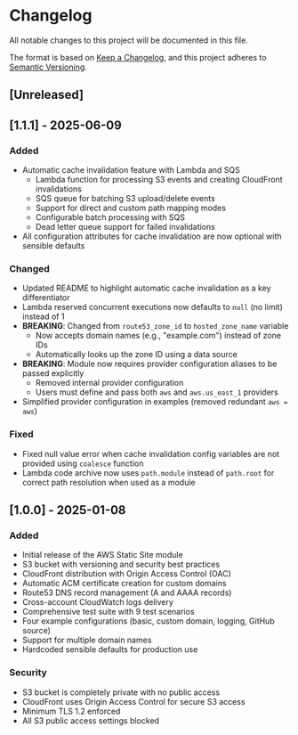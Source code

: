 # Changelog

All notable changes to this project will be documented in this file.

The format is based on [Keep a Changelog](https://keepachangelog.com/en/1.0.0/),
and this project adheres to [Semantic Versioning](https://semver.org/spec/v2.0.0.html).

## [Unreleased]

## [1.1.1] - 2025-06-09

### Added

- Automatic cache invalidation feature with Lambda and SQS
  - Lambda function for processing S3 events and creating CloudFront invalidations
  - SQS queue for batching S3 upload/delete events
  - Support for direct and custom path mapping modes
  - Configurable batch processing with SQS
  - Dead letter queue support for failed invalidations
- All configuration attributes for cache invalidation are now optional with sensible defaults

### Changed

- Updated README to highlight automatic cache invalidation as a key differentiator
- Lambda reserved concurrent executions now defaults to `null` (no limit) instead of 1
- **BREAKING**: Changed from `route53_zone_id` to `hosted_zone_name` variable
  - Now accepts domain names (e.g., "example.com") instead of zone IDs
  - Automatically looks up the zone ID using a data source
- **BREAKING**: Module now requires provider configuration aliases to be passed explicitly
  - Removed internal provider configuration
  - Users must define and pass both `aws` and `aws.us_east_1` providers
- Simplified provider configuration in examples (removed redundant `aws = aws`)

### Fixed

- Fixed null value error when cache invalidation config variables are not provided using `coalesce` function
- Lambda code archive now uses `path.module` instead of `path.root` for correct path resolution when used as a module

## [1.0.0] - 2025-01-08

### Added

- Initial release of the AWS Static Site module
- S3 bucket with versioning and security best practices
- CloudFront distribution with Origin Access Control (OAC)
- Automatic ACM certificate creation for custom domains
- Route53 DNS record management (A and AAAA records)
- Cross-account CloudWatch logs delivery
- Comprehensive test suite with 9 test scenarios
- Four example configurations (basic, custom domain, logging, GitHub source)
- Support for multiple domain names
- Hardcoded sensible defaults for production use

### Security

- S3 bucket is completely private with no public access
- CloudFront uses Origin Access Control for secure S3 access
- Minimum TLS 1.2 enforced
- All S3 public access settings blocked
